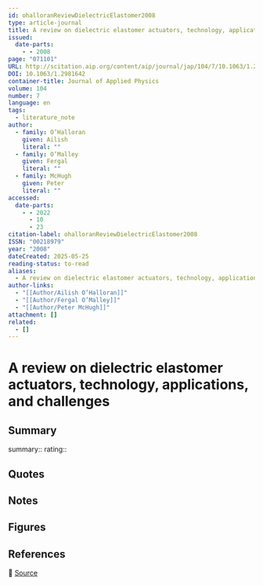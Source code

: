 ```yaml
---
id: ohalloranReviewDielectricElastomer2008
type: article-journal
title: A review on dielectric elastomer actuators, technology, applications, and challenges
issued:
  date-parts:
    - - 2008
page: "071101"
URL: http://scitation.aip.org/content/aip/journal/jap/104/7/10.1063/1.2981642
DOI: 10.1063/1.2981642
container-title: Journal of Applied Physics
volume: 104
number: 7
language: en
tags:
  - literature_note
author:
  - family: O’Halloran
    given: Ailish
    literal: ""
  - family: O’Malley
    given: Fergal
    literal: ""
  - family: McHugh
    given: Peter
    literal: ""
accessed:
  date-parts:
    - - 2022
      - 10
      - 23
citation-label: ohalloranReviewDielectricElastomer2008
ISSN: "00218979"
year: "2008"
dateCreated: 2025-05-25
reading-status: to-read
aliases:
  - A review on dielectric elastomer actuators, technology, applications, and challenges
author-links:
  - "[[Author/Ailish O’Halloran]]"
  - "[[Author/Fergal O’Malley]]"
  - "[[Author/Peter McHugh]]"
attachment: []
related:
  - []
---
```


# A review on dielectric elastomer actuators, technology, applications, and challenges

## Summary
summary::
rating::

## Quotes

## Notes

## Figures

## References

🔗 [Source](http://scitation.aip.org/content/aip/journal/jap/104/7/10.1063/1.2981642)

